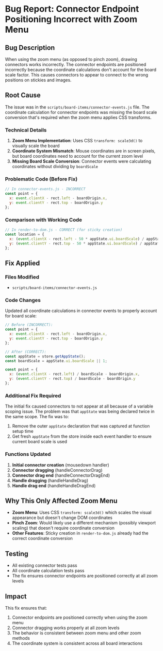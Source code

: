 # Bug Report: Connector Endpoint Positioning Incorrect with Zoom Menu

## Bug Description
When using the zoom menu (as opposed to pinch zoom), drawing connectors works incorrectly. The connector endpoints are positioned incorrectly because the coordinate calculations don't account for the board scale factor. This causes connectors to appear to connect to the wrong positions on stickies and images.

## Root Cause
The issue was in the `scripts/board-items/connector-events.js` file. The coordinate calculation for connector endpoints was missing the board scale conversion that's required when the zoom menu applies CSS transforms.

### Technical Details
1. **Zoom Menu Implementation**: Uses CSS `transform: scale3d()` to visually scale the board
2. **Coordinate System Mismatch**: Mouse coordinates are in screen pixels, but board coordinates need to account for the current zoom level
3. **Missing Board Scale Conversion**: Connector events were calculating coordinates without dividing by `boardScale`

### Problematic Code (Before Fix)
```javascript
// In connector-events.js - INCORRECT
const point = {
  x: event.clientX - rect.left - boardOrigin.x,
  y: event.clientY - rect.top - boardOrigin.y
};
```

### Comparison with Working Code
```javascript
// In render-to-dom.js - CORRECT (for sticky creation)
const location = {
  x: (event.clientX - rect.left - 50 * appState.ui.boardScale) / appState.ui.boardScale + origin.x,
  y: (event.clientY - rect.top - 50 * appState.ui.boardScale) / appState.ui.boardScale + origin.y,
};
```

## Fix Applied

### Files Modified
- `scripts/board-items/connector-events.js`

### Code Changes
Updated all coordinate calculations in connector events to properly account for board scale:

```javascript
// Before (INCORRECT):
const point = {
  x: event.clientX - rect.left - boardOrigin.x,
  y: event.clientY - rect.top - boardOrigin.y
};

// After (CORRECT):
const appState = store.getAppState();
const boardScale = appState.ui.boardScale || 1;

const point = {
  x: (event.clientX - rect.left) / boardScale - boardOrigin.x,
  y: (event.clientY - rect.top) / boardScale - boardOrigin.y
};
```

### Additional Fix Required
The initial fix caused connectors to not appear at all because of a variable scoping issue. The problem was that `appState` was being declared twice in the same scope. The fix was to:

1. Remove the outer `appState` declaration that was captured at function setup time
2. Get fresh `appState` from the store inside each event handler to ensure current board scale is used

### Functions Updated
1. **Initial connector creation** (mousedown handler)
2. **Connector dragging** (handleConnectorDrag)
3. **Connector drag end** (handleConnectorDragEnd)
4. **Handle dragging** (handleHandleDrag)
5. **Handle drag end** (handleHandleDragEnd)

## Why This Only Affected Zoom Menu
- **Zoom Menu**: Uses CSS `transform: scale3d()` which scales the visual appearance but doesn't change DOM coordinates
- **Pinch Zoom**: Would likely use a different mechanism (possibly viewport scaling) that doesn't require coordinate conversion
- **Other Features**: Sticky creation in `render-to-dom.js` already had the correct coordinate conversion

## Testing
- All existing connector tests pass
- All coordinate calculation tests pass
- The fix ensures connector endpoints are positioned correctly at all zoom levels

## Impact
This fix ensures that:
1. Connector endpoints are positioned correctly when using the zoom menu
2. Connector dragging works properly at all zoom levels
3. The behavior is consistent between zoom menu and other zoom methods
4. The coordinate system is consistent across all board interactions
